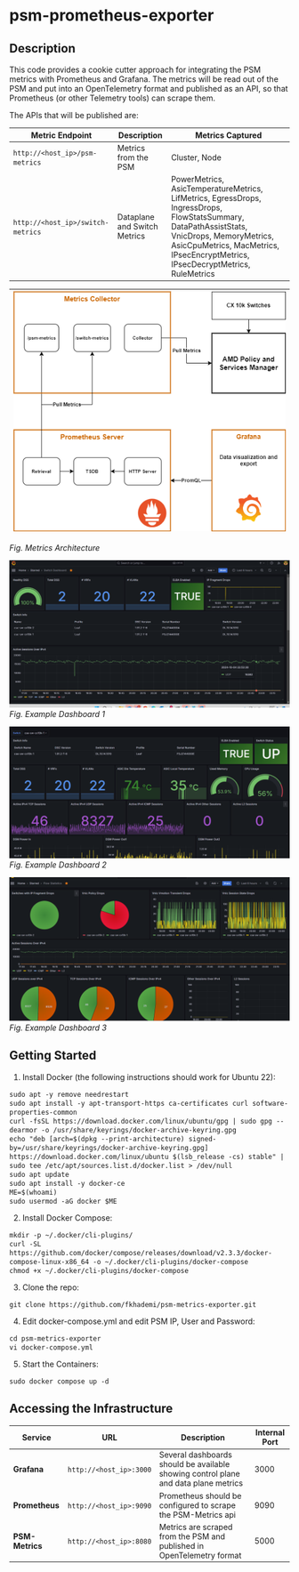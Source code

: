 # psm-prometheus-exporter

## Description
This code provides a cookie cutter approach for integrating the PSM metrics with Prometheus and Grafana.  The metrics will be read out of the PSM and put into an OpenTelemetry format and published as an API, so that Prometheus (or other Telemetry tools) can scrape them.

The APIs that will be published are:

| Metric Endpoint | Description | Metrics Captured|
|---|---|---|  
| ```http://<host_ip>/psm-metrics``` | Metrics from the PSM | Cluster, Node
| ```http://<host_ip>/switch-metrics``` | Dataplane and Switch Metrics | PowerMetrics, AsicTemperatureMetrics, LifMetrics, EgressDrops, IngressDrops, FlowStatsSummary, DataPathAssistStats, VnicDrops, MemoryMetrics, AsicCpuMetrics, MacMetrics, IPsecEncryptMetrics, IPsecDecryptMetrics, RuleMetrics


| ![Metrics Architecture](img/metrics-exporter.png) |
|-|  
_Fig. Metrics Architecture_  

![Example Dashboard 1](img/example1.png)  
_Fig. Example Dashboard 1_  

![Example Dashboard 2](img/example2.png)  
_Fig. Example Dashboard 2_  

![Example Dashboard 3](img/example3.png)  
_Fig. Example Dashboard 3_  



## Getting Started  

1. Install Docker (the following instructions should work for Ubuntu 22):  
```console
sudo apt -y remove needrestart
sudo apt install -y apt-transport-https ca-certificates curl software-properties-common
curl -fsSL https://download.docker.com/linux/ubuntu/gpg | sudo gpg --dearmor -o /usr/share/keyrings/docker-archive-keyring.gpg
echo "deb [arch=$(dpkg --print-architecture) signed-by=/usr/share/keyrings/docker-archive-keyring.gpg] https://download.docker.com/linux/ubuntu $(lsb_release -cs) stable" | sudo tee /etc/apt/sources.list.d/docker.list > /dev/null
sudo apt update
sudo apt install -y docker-ce
ME=$(whoami)
sudo usermod -aG docker $ME
```  

2. Install Docker Compose:
```console
mkdir -p ~/.docker/cli-plugins/
curl -SL https://github.com/docker/compose/releases/download/v2.3.3/docker-compose-linux-x86_64 -o ~/.docker/cli-plugins/docker-compose
chmod +x ~/.docker/cli-plugins/docker-compose
```  

3. Clone the repo:

```console
git clone https://github.com/fkhademi/psm-metrics-exporter.git
```

4. Edit docker-compose.yml and edit PSM IP, User and Password:

```console
cd psm-metrics-exporter
vi docker-compose.yml
```

5. Start the Containers:
```console
sudo docker compose up -d
```

## Accessing the Infrastructure

| Service | URL | Description | Internal Port |
|---|---|---|---|
| **Grafana** | ``http://<host_ip>:3000`` | Several dashboards should be available showing control plane and data plane metrics| 3000 |
| **Prometheus** | ``http://<host_ip>:9090`` | Prometheus should be configured to scrape the PSM-Metrics api | 9090 |
| **PSM-Metrics** | ``http://<host_ip>:8080`` | Metrics are scraped from the PSM and published in OpenTelemetry format | 5000 |